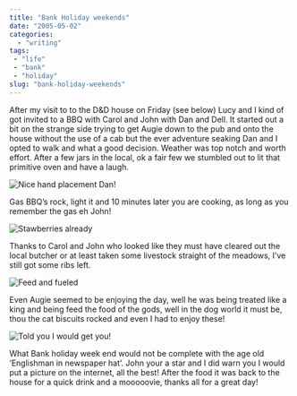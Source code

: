 ```yaml
---
title: "Bank Holiday weekends"
date: "2005-05-02"
categories:
  - "writing"
tags:
 - "life"
 - "bank"
 - "holiday"
slug: "bank-holiday-weekends"
---
```


After my visit to to the D&D house on Friday (see below) Lucy and I kind of got invited to a BBQ with Carol and John with Dan and Dell. It started out a bit on the strange side trying to get Augie down to the pub and onto the house without the use of a cab but the ever adventure seaking Dan and I opted to walk and what a good decision. Weather was top notch and worth effort. After a few jars in the local, ok a fair few we stumbled out to lit that primitive oven and have a laugh.

![Nice hand placement Dan!](/images/bbq1.jpg)

Gas BBQ’s rock, light it and 10 minutes later you are cooking, as long as you remember the gas eh John!

![Stawberries already](/images/bbq2.jpg)

Thanks to Carol and John who looked like they must have cleared out the local butcher or at least taken some livestock straight of the meadows, I’ve still got some ribs left.

![Feed and fueled](/images/bbq3.jpg)

Even Augie seemed to be enjoying the day, well he was being treated like a king and being feed the food of the gods, well in the dog world it must be, thou the cat biscuits rocked and even I had to enjoy these!

![Told you I would get you!](/images/john.jpg)

What Bank holiday week end would not be complete with the age old ‘Englishman in newspaper hat’. John your a star and I did warn you I would put a picture on the internet, all the best!
After the food it was back to the house for a quick drink and a mooooovie, thanks all for a great day!
